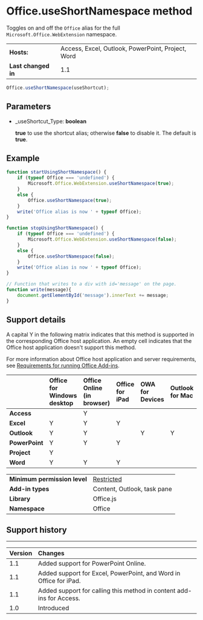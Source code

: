 
# Office.useShortNamespace method
Toggles on and off the  `Office` alias for the full `Microsoft.Office.WebExtension` namespace.

|||
|:-----|:-----|
|**Hosts:**|Access, Excel, Outlook, PowerPoint, Project, Word|
|**Last changed in**|1.1|

```js
Office.useShortNamespace(useShortcut);
```


## Parameters


-  _useShortcut_Type:  **boolean**
    
     **true** to use the shortcut alias; otherwise **false** to disable it. The default is **true**.
    


## Example


```js
function startUsingShortNamespace() {
    if (typeof Office === 'undefined') {
        Microsoft.Office.WebExtension.useShortNamespace(true);
    }
    else {
        Office.useShortNamespace(true);
    }
    write('Office alias is now ' + typeof Office);
}

function stopUsingShortNamespace() {
    if (typeof Office === 'undefined') {
        Microsoft.Office.WebExtension.useShortNamespace(false);
    }
    else {
        Office.useShortNamespace(false);
    }
    write('Office alias is now ' + typeof Office);
}

// Function that writes to a div with id='message' on the page.
function write(message){
    document.getElementById('message').innerText += message; 
}
```


## Support details


A capital Y in the following matrix indicates that this method is supported in the corresponding Office host application. An empty cell indicates that the Office host application doesn't support this method.

For more information about Office host application and server requirements, see [Requirements for running Office Add-ins](http://msdn.microsoft.com/library/67340567-bb9a-498c-96d3-3f52f28c16bc%28Office.15%29.aspx).


||**Office for Windows desktop**|**Office Online (in browser)**|**Office for iPad**|**OWA for Devices**|**Outlook for Mac**|
|:-----|:-----|:-----|:-----|:-----|:-----|
|**Access**||Y||||
|**Excel**|Y|Y|Y|||
|**Outlook**|Y|Y||Y|Y|
|**PowerPoint**|Y|Y|Y|||
|**Project**|Y|||||
|**Word**|Y|Y|Y|||

|||
|:-----|:-----|
|**Minimum permission level**|[Restricted](http://msdn.microsoft.com/library/da2efadc-4ebf-45fe-be39-397ac1eb1dbd%28Office.15%29.aspx)|
|**Add-in types**|Content, Outlook, task pane|
|**Library**|Office.js|
|**Namespace**|Office|

## Support history



****


|**Version**|**Changes**|
|:-----|:-----|
|1.1|Added support for PowerPoint Online.|
|1.1|Added support for Excel, PowerPoint, and Word in Office for iPad.|
|1.1|Added support for calling this method in content add-ins for Access.|
|1.0|Introduced|
